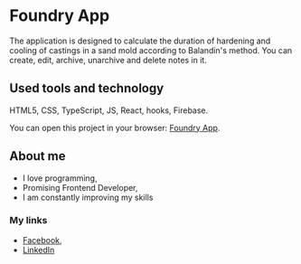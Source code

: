 # Foundry App

The application is designed to calculate the duration of hardening and cooling of castings in a sand mold according to Balandin's method. You can create, edit, archive, unarchive and delete notes in it.

## Used tools and technology

HTML5, CSS, TypeScript, JS, React, hooks, Firebase. 

You can open this project in your browser: [Foundry App](https://mariiatyshkovets.github.io/foundry_app/).

## About me

* I love programming,
* Promising Frontend Developer,
* I am constantly improving my skills

### My links

* [Facebook](https://www.facebook.com/mariia.tyshkovets),
* [LinkedIn](https://www.linkedin.com/in/mariia-tyshkovets-8541b6209/)
